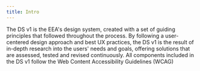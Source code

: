 ```yaml
---
title: Intro
---
```


The DS v1 is the EEA's design system, created with a set of guiding principles that followed throughout the process.
By following a user-centered design approach and best UX practices, the DS v1 is the result of in-depth research into the users' needs and goals, offering solutions that are assessed, tested and revised continuously. All components included in the DS v1 follow the Web Content Accessibility Guidelines (WCAG) 
